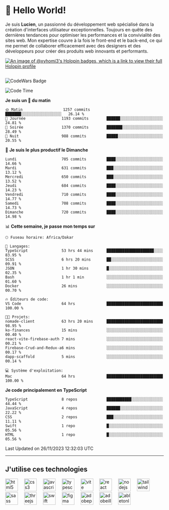 # 👋 Hello World!

Je suis **Lucien**, un passionné du développement web spécialisé dans la création d'interfaces utilisateur exceptionnelles. Toujours en quête des dernières tendances pour optimiser les performances et la convivialité des sites web. Mon expertise couvre à la fois le front-end et le back-end, ce qui me permet de collaborer efficacement avec des designers et des développeurs pour créer des produits web innovants et performants.

[![An image of @xyhomi3's Holopin badges, which is a link to view their full Holopin profile](https://holopin.me/xyhomi3)](https://holopin.io/@xyhomi3)

##

![CodeWars Badge](https://www.codewars.com/users/xyhomi3/badges/small)

<!--START_SECTION:waka-->
![Code Time](http://img.shields.io/badge/Code%20Time-338%20hrs%204%20mins-blue)

**Je suis un 🐤 du matin** 

```text
🌞 Matin                  1257 commits        ███████░░░░░░░░░░░░░░░░░░   26.14 % 
🌆 Journée                1193 commits        ██████░░░░░░░░░░░░░░░░░░░   24.81 % 
🌃 Soirée                 1370 commits        ███████░░░░░░░░░░░░░░░░░░   28.49 % 
🌙 Nuit                   988 commits         █████░░░░░░░░░░░░░░░░░░░░   20.55 % 
```
📅 **Je suis le plus productif le Dimanche** 

```text
Lundi                    705 commits         ████░░░░░░░░░░░░░░░░░░░░░   14.66 % 
Mardi                    631 commits         ███░░░░░░░░░░░░░░░░░░░░░░   13.12 % 
Mercredi                 650 commits         ███░░░░░░░░░░░░░░░░░░░░░░   13.52 % 
Jeudi                    684 commits         ████░░░░░░░░░░░░░░░░░░░░░   14.23 % 
Vendredi                 710 commits         ████░░░░░░░░░░░░░░░░░░░░░   14.77 % 
Samedi                   708 commits         ████░░░░░░░░░░░░░░░░░░░░░   14.73 % 
Dimanche                 720 commits         ████░░░░░░░░░░░░░░░░░░░░░   14.98 % 
```


📊 **Cette semaine, je passe mon temps sur** 

```text
🕑︎ Fuseau horaire: Africa/Dakar

💬 Langages: 
TypeScript               53 hrs 44 mins      █████████████████████░░░░   83.95 % 
SCSS                     6 hrs 20 mins       ██░░░░░░░░░░░░░░░░░░░░░░░   09.91 % 
JSON                     1 hr 30 mins        █░░░░░░░░░░░░░░░░░░░░░░░░   02.35 % 
Bash                     1 hr 1 min          ░░░░░░░░░░░░░░░░░░░░░░░░░   01.60 % 
Docker                   26 mins             ░░░░░░░░░░░░░░░░░░░░░░░░░   00.70 % 

🔥 Éditeurs de code: 
VS Code                  64 hrs              █████████████████████████   100.00 % 

🐱‍💻 Projets: 
nomade-client            63 hrs 20 mins      █████████████████████████   98.95 % 
ko-finances              15 mins             ░░░░░░░░░░░░░░░░░░░░░░░░░   00.40 % 
react-vite-firebase-auth 7 mins              ░░░░░░░░░░░░░░░░░░░░░░░░░   00.21 % 
Firebase-Crud-and-Redux-a6 mins              ░░░░░░░░░░░░░░░░░░░░░░░░░   00.17 % 
dapp-scaffold            5 mins              ░░░░░░░░░░░░░░░░░░░░░░░░░   00.14 % 

💻 Système d'exploitation: 
Mac                      64 hrs              █████████████████████████   100.00 % 
```

**Je code principalement en TypeScript** 

```text
TypeScript               8 repos             ███████████░░░░░░░░░░░░░░   44.44 % 
JavaScript               4 repos             ██████░░░░░░░░░░░░░░░░░░░   22.22 % 
CSS                      2 repos             ███░░░░░░░░░░░░░░░░░░░░░░   11.11 % 
Swift                    1 repo              █░░░░░░░░░░░░░░░░░░░░░░░░   05.56 % 
HTML                     1 repo              █░░░░░░░░░░░░░░░░░░░░░░░░   05.56 % 
```




 Last Updated on 26/11/2023 12:32:03 UTC
<!--END_SECTION:waka-->
---

## J'utilise ces technologies

<div align="left">
  <img src="https://skillicons.dev/icons?i=html" height="40" alt="html5 logo"  />
  <img width="12" />
  <img src="https://skillicons.dev/icons?i=css" height="40" alt="css3 logo"  />
  <img width="12" />
  <img src="https://skillicons.dev/icons?i=js" height="40" alt="javascript logo"  />
  <img width="12" />
  <img src="https://skillicons.dev/icons?i=ts" height="40" alt="typescript logo"  />
  <img width="12" />
  <img src="https://skillicons.dev/icons?i=vite" height="40" alt="vite logo"  />
  <img width="12" />
  <img src="https://skillicons.dev/icons?i=react" height="40" alt="react logo"  />
  <img width="12" />
  <img src="https://cdn.jsdelivr.net/gh/devicons/devicon/icons/nodejs/nodejs-original.svg" height="40" alt="nodejs logo"  />
  <img width="12" />
  <img src="https://skillicons.dev/icons?i=tailwind" height="40" alt="tailwindcss logo"  />
  <img width="12" />
  <img src="https://skillicons.dev/icons?i=sass" height="40" alt="sass logo"  />
  <img width="12" />
  <img src="https://skillicons.dev/icons?i=threejs" height="40" alt="threejs logo"  />
  <img width="12" />
  <img src="https://skillicons.dev/icons?i=swift" height="40" alt="swift logo"  />
  <img width="12" />
  <img src="https://skillicons.dev/icons?i=figma" height="40" alt="figma logo"  />
  <img width="12" />
  <img src="https://skillicons.dev/icons?i=ps" height="40" alt="adobephotoshop logo"  />
  <img width="12" />
  <img src="https://skillicons.dev/icons?i=ai" height="40" alt="adobeillustrator logo"  />
  <img width="12" />
  <img src="https://skillicons.dev/icons?i=ableton" height="40" alt="abletonlive logo"  />
</div>



